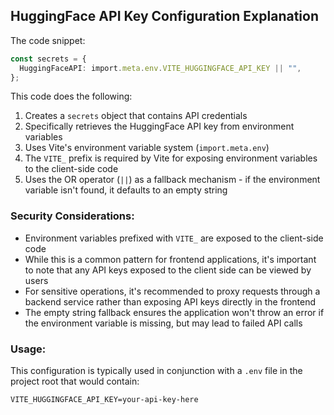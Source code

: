 ## HuggingFace API Key Configuration Explanation

The code snippet:
```typescript
const secrets = {
  HuggingFaceAPI: import.meta.env.VITE_HUGGINGFACE_API_KEY || "",
};
```

This code does the following:

1. Creates a `secrets` object that contains API credentials
2. Specifically retrieves the HuggingFace API key from environment variables
3. Uses Vite's environment variable system (`import.meta.env`)
4. The `VITE_` prefix is required by Vite for exposing environment variables to the client-side code
5. Uses the OR operator (`||`) as a fallback mechanism - if the environment variable isn't found, it defaults to an empty string

### Security Considerations:
- Environment variables prefixed with `VITE_` are exposed to the client-side code
- While this is a common pattern for frontend applications, it's important to note that any API keys exposed to the client side can be viewed by users
- For sensitive operations, it's recommended to proxy requests through a backend service rather than exposing API keys directly in the frontend
- The empty string fallback ensures the application won't throw an error if the environment variable is missing, but may lead to failed API calls

### Usage:
This configuration is typically used in conjunction with a `.env` file in the project root that would contain:
```
VITE_HUGGINGFACE_API_KEY=your-api-key-here
```